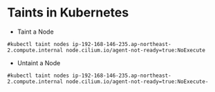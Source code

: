 # Taints in Kubernetes

- Taint a Node
```
#kubectl taint nodes ip-192-168-146-235.ap-northeast-2.compute.internal node.cilium.io/agent-not-ready=true:NoExecute
```

- Untaint a Node
```
#kubectl taint nodes ip-192-168-146-235.ap-northeast-2.compute.internal node.cilium.io/agent-not-ready=true:NoExecute-
```